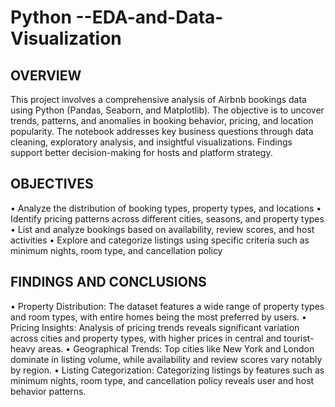 # Python --EDA-and-Data-Visualization

## OVERVIEW ##
This project involves a comprehensive analysis of Airbnb bookings data using Python (Pandas, Seaborn, and Matplotlib). The objective is to uncover trends, patterns, and anomalies in booking behavior, pricing, and location popularity. The notebook addresses key business questions through data cleaning, exploratory analysis, and insightful visualizations. Findings support better decision-making for hosts and platform strategy.

## OBJECTIVES ##
• Analyze the distribution of booking types, property types, and locations 
• Identify pricing patterns across different cities, seasons, and property types
• List and analyze bookings based on availability, review scores, and host activities
• Explore and categorize listings using specific criteria such as minimum nights, room type, and cancellation policy

## FINDINGS AND CONCLUSIONS ##
• Property Distribution: The dataset features a wide range of property types and room types, with entire homes being the most preferred by users.
• Pricing Insights: Analysis of pricing trends reveals significant variation across cities and property types, with higher prices in central and tourist-heavy areas.
• Geographical Trends: Top cities like New York and London dominate in listing volume, while availability and review scores vary notably by region.
• Listing Categorization: Categorizing listings by features such as minimum nights, room type, and cancellation policy reveals user and host behavior patterns.

















